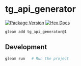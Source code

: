 # tg_api_generator

[![Package Version](https://img.shields.io/hexpm/v/tg_api_generator)](https://hex.pm/packages/tg_api_generator)
[![Hex Docs](https://img.shields.io/badge/hex-docs-ffaff3)](https://hexdocs.pm/tg_api_generator/)

```sh
gleam add tg_api_generator@1
```

## Development

```sh
gleam run   # Run the project
```

